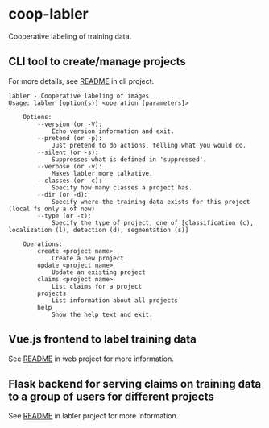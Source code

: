# coop-labler

Cooperative labeling of training data.

## CLI tool to create/manage projects

For more details, see [README](labler/cli/README.md) in cli project.

    labler - Cooperative labeling of images
    Usage: labler [option(s)] <operation [parameters]>

        Options:
            --version (or -V):
                Echo version information and exit.
            --pretend (or -p):
                Just pretend to do actions, telling what you would do.
            --silent (or -s):
                Suppresses what is defined in 'suppressed'.
            --verbose (or -v):
                Makes labler more talkative.
            --classes (or -c):
                Specify how many classes a project has.
            --dir (or -d):
                Specify where the training data exists for this project (local fs only a of now) 
            --type (or -t):
                Specify the type of project, one of [classification (c), localization (l), detection (d), segmentation (s)]

        Operations:
            create <project name>
                Create a new project
            update <project name>
                Update an existing project
            claims <project name>
                List claims for a project
            projects
                List information about all projects
            help
                Show the help text and exit.

## Vue.js frontend to label training data

See [README](web/README.md) in web project for more information.

## Flask backend for serving claims on training data to a group of users for different projects

See [README](labler/README.md) in labler project for more information.
